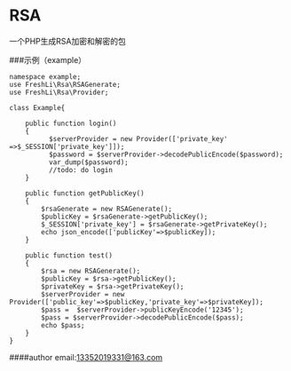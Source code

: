 # RSA
一个PHP生成RSA加密和解密的包

###示例（example）

	namespace example;
	use FreshLi\Rsa\RSAGenerate;
	use FreshLi\Rsa\Provider;
	
	class Example{
	
		public function login()
		{
			  $serverProvider = new Provider(['private_key' =>$_SESSION['private_key']]);
			  $password = $serverProvider->decodePublicEncode($password);
			  var_dump($password);
			  //todo: do login
		}
	
		public function getPublicKey()
		{
			$rsaGenerate = new RSAGenerate();
			$publicKey = $rsaGenerate->getPublicKey();
			$_SESSION['private_key'] = $rsaGenerate->getPrivateKey();
			echo json_encode(['publicKey'=>$publicKey]);
		}
	
		public function test()
		{
			$rsa = new RSAGenerate();
			$publicKey = $rsa->getPublicKey();
			$privateKey = $rsa->getPrivateKey();
			$serverProvider = new Provider(['public_key'=>$publicKey,'private_key'=>$privateKey]);
			$pass =  $serverProvider->publicKeyEncode('12345');
			$pass = $serverProvider->decodePublicEncode($pass);
			echo $pass;
		}
	}
	
	
####author
email:13352019331@163.com


